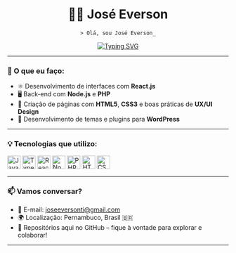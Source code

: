 <h1 align="center">👨‍💻 José Everson</h1>

<p align="center">
  <code>> Olá, sou José Everson_</code><br />
<p align="center">
  <a href="https://git.io/typing-svg">
    <img src="https://readme-typing-svg.demolab.com?font=Fira+Code&pause=1000&width=435&lines=Olá%2C+sou+José+Everson_;Desenvolvedor+Web+%7C+Web+Design+apaixonado+por+transformar+ideias+em+experiências+modernas+e+funcionais.%F0%9F%9A%80" alt="Typing SVG" />
  </a>
</p>
</p>

---

### 🚧 O que eu faço:

- ⚛️ Desenvolvimento de interfaces com **React.js**
- 🖥️ Back-end com **Node.js** e **PHP**
- 🎨 Criação de páginas com **HTML5**, **CSS3** e boas práticas de **UX/UI Design**
- 🔌 Desenvolvimento de temas e plugins para **WordPress**

---

### 💡 Tecnologias que utilizo:

<p align="left">
  <img src="https://cdn.jsdelivr.net/gh/devicons/devicon/icons/javascript/javascript-original.svg" height="30" alt="JavaScript" />
  <img src="https://cdn.jsdelivr.net/gh/devicons/devicon/icons/typescript/typescript-original.svg" height="30" alt="TypeScript" />
  <img src="https://cdn.jsdelivr.net/gh/devicons/devicon/icons/react/react-original.svg" height="30" alt="React" />
  <img src="https://cdn.jsdelivr.net/gh/devicons/devicon/icons/nodejs/nodejs-original.svg" height="30" alt="Node.js" />
  <img src="https://cdn.jsdelivr.net/gh/devicons/devicon/icons/php/php-original.svg" height="30" alt="PHP" />
  <img src="https://cdn.jsdelivr.net/gh/devicons/devicon/icons/html5/html5-original.svg" height="30" alt="HTML5" />
  <img src="https://cdn.jsdelivr.net/gh/devicons/devicon/icons/css3/css3-original.svg" height="30" alt="CSS3" />
</p>

---

### 📫 Vamos conversar?

- 📧 E-mail: [joseeversonti@gmail.com](mailto:joseeversonti@gmail.com)
- 🌍 Localização: Pernambuco, Brasil 🇧🇷
- 📁 Repositórios aqui no GitHub – fique à vontade para explorar e colaborar!

---

